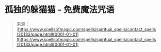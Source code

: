 <!--yml

category: 未分类

date: 2024-06-12 19:02:42

-->

# 孤独的躲猫猫 - 免费魔法咒语

> 来源：[https://www.spellsofmagic.com/spells/spiritual_spells/contact_spells/20133/page.html#0001-01-01](https://www.spellsofmagic.com/spells/spiritual_spells/contact_spells/20133/page.html#0001-01-01)
